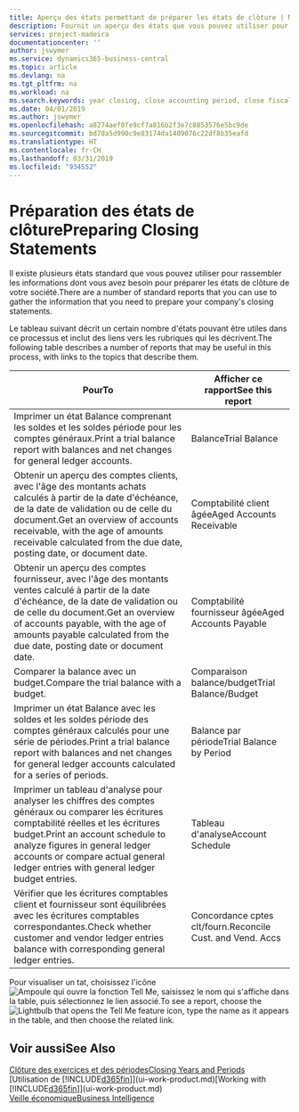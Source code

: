 ```yaml
---
title: Aperçu des états permettant de préparer les états de clôture | Microsoft Docs
description: Fournit un aperçu des états que vous pouvez utiliser pour rassembler les informations pour préparer les états de clôture de votre société à la fin de l'année fiscale.
services: project-madeira
documentationcenter: ''
author: jswymer
ms.service: dynamics365-business-central
ms.topic: article
ms.devlang: na
ms.tgt_pltfrm: na
ms.workload: na
ms.search.keywords: year closing, close accounting period, close fiscal year, aging, creditor payments, vendor payments, assets, liabilities, equity, analysis, reporting, financial report, business intelligence, BI, Power Bi, KPI
ms.date: 04/01/2019
ms.author: jswymer
ms.openlocfilehash: a8274aef0fe9cf7a816b2f3e7c8853576e5bc9de
ms.sourcegitcommit: bd78a5d990c9e83174da1409076c22df8b35eafd
ms.translationtype: HT
ms.contentlocale: fr-CH
ms.lasthandoff: 03/31/2019
ms.locfileid: "934552"
---
```

# <a name="preparing-closing-statements"></a><span data-ttu-id="ecb40-103">Préparation des états de clôture</span><span class="sxs-lookup"><span data-stu-id="ecb40-103">Preparing Closing Statements</span></span>
<span data-ttu-id="ecb40-104">Il existe plusieurs états standard que vous pouvez utiliser pour rassembler les informations dont vous avez besoin pour préparer les états de clôture de votre société.</span><span class="sxs-lookup"><span data-stu-id="ecb40-104">There are a number of standard reports that you can use to gather the information that you need to prepare your company's closing statements.</span></span>

<span data-ttu-id="ecb40-105">Le tableau suivant décrit un certain nombre d'états pouvant être utiles dans ce processus et inclut des liens vers les rubriques qui les décrivent.</span><span class="sxs-lookup"><span data-stu-id="ecb40-105">The following table describes a number of reports that may be useful in this process, with links to the topics that describe them.</span></span>

| <span data-ttu-id="ecb40-106">Pour</span><span class="sxs-lookup"><span data-stu-id="ecb40-106">To</span></span> | <span data-ttu-id="ecb40-107">Afficher ce rapport</span><span class="sxs-lookup"><span data-stu-id="ecb40-107">See this report</span></span> |
| --- | --- |
| <span data-ttu-id="ecb40-108">Imprimer un état Balance comprenant les soldes et les soldes période pour les comptes généraux.</span><span class="sxs-lookup"><span data-stu-id="ecb40-108">Print a trial balance report with balances and net changes for general ledger accounts.</span></span> |<span data-ttu-id="ecb40-109">Balance</span><span class="sxs-lookup"><span data-stu-id="ecb40-109">Trial Balance</span></span> |
| <span data-ttu-id="ecb40-110">Obtenir un aperçu des comptes clients, avec l'âge des montants achats calculés à partir de la date d'échéance, de la date de validation ou de celle du document.</span><span class="sxs-lookup"><span data-stu-id="ecb40-110">Get an overview of accounts receivable, with the age of amounts receivable calculated from the due date, posting date, or document date.</span></span> |<span data-ttu-id="ecb40-111">Comptabilité client âgée</span><span class="sxs-lookup"><span data-stu-id="ecb40-111">Aged Accounts Receivable</span></span> |
| <span data-ttu-id="ecb40-112">Obtenir un aperçu des comptes fournisseur, avec l'âge des montants ventes calculé à partir de la date d'échéance, de la date de validation ou de celle du document.</span><span class="sxs-lookup"><span data-stu-id="ecb40-112">Get an overview of accounts payable, with the age of amounts payable calculated from the due date, posting date or document date.</span></span> |<span data-ttu-id="ecb40-113">Comptabilité fournisseur âgée</span><span class="sxs-lookup"><span data-stu-id="ecb40-113">Aged Accounts Payable</span></span> |
| <span data-ttu-id="ecb40-114">Comparer la balance avec un budget.</span><span class="sxs-lookup"><span data-stu-id="ecb40-114">Compare the trial balance with a budget.</span></span> |<span data-ttu-id="ecb40-115">Comparaison balance/budget</span><span class="sxs-lookup"><span data-stu-id="ecb40-115">Trial Balance/Budget</span></span> |
| <span data-ttu-id="ecb40-116">Imprimer un état Balance avec les soldes et les soldes période des comptes généraux calculés pour une série de périodes.</span><span class="sxs-lookup"><span data-stu-id="ecb40-116">Print a trial balance report with balances and net changes for general ledger accounts calculated for a series of periods.</span></span> |<span data-ttu-id="ecb40-117">Balance par période</span><span class="sxs-lookup"><span data-stu-id="ecb40-117">Trial Balance by Period</span></span> |
| <span data-ttu-id="ecb40-118">Imprimer un tableau d'analyse pour analyser les chiffres des comptes généraux ou comparer les écritures comptabilité réelles et les écritures budget.</span><span class="sxs-lookup"><span data-stu-id="ecb40-118">Print an account schedule to analyze figures in general ledger accounts or compare actual general ledger entries with general ledger budget entries.</span></span> |<span data-ttu-id="ecb40-119">Tableau d'analyse</span><span class="sxs-lookup"><span data-stu-id="ecb40-119">Account Schedule</span></span> |
| <span data-ttu-id="ecb40-120">Vérifier que les écritures comptables client et fournisseur sont équilibrées avec les écritures comptables correspondantes.</span><span class="sxs-lookup"><span data-stu-id="ecb40-120">Check whether customer and vendor ledger entries balance with corresponding general ledger entries.</span></span> |<span data-ttu-id="ecb40-121">Concordance cptes clt/fourn.</span><span class="sxs-lookup"><span data-stu-id="ecb40-121">Reconcile Cust. and Vend. Accs</span></span> |

<span data-ttu-id="ecb40-122">Pour visualiser un tat, choisissez l'icône ![Ampoule qui ouvre la fonction Tell Me](media/ui-search/search_small.png "Dites-moi ce que vous voulez faire"), saisissez le nom qui s'affiche dans la table, puis sélectionnez le lien associé.</span><span class="sxs-lookup"><span data-stu-id="ecb40-122">To see a report, choose the ![Lightbulb that opens the Tell Me feature](media/ui-search/search_small.png "Tell me what you want to do") icon, type the name as it appears in the table, and then choose the related link.</span></span>

## <a name="see-also"></a><span data-ttu-id="ecb40-123">Voir aussi</span><span class="sxs-lookup"><span data-stu-id="ecb40-123">See Also</span></span>
[<span data-ttu-id="ecb40-124">Clôture des exercices et des périodes</span><span class="sxs-lookup"><span data-stu-id="ecb40-124">Closing Years and Periods</span></span>](year-close-years-periods.md)  
<span data-ttu-id="ecb40-125">[Utilisation de [!INCLUDE[d365fin](includes/d365fin_md.md)]](ui-work-product.md)</span><span class="sxs-lookup"><span data-stu-id="ecb40-125">[Working with [!INCLUDE[d365fin](includes/d365fin_md.md)]](ui-work-product.md)</span></span>  
[<span data-ttu-id="ecb40-126">Veille économique</span><span class="sxs-lookup"><span data-stu-id="ecb40-126">Business Intelligence</span></span>](bi.md)
